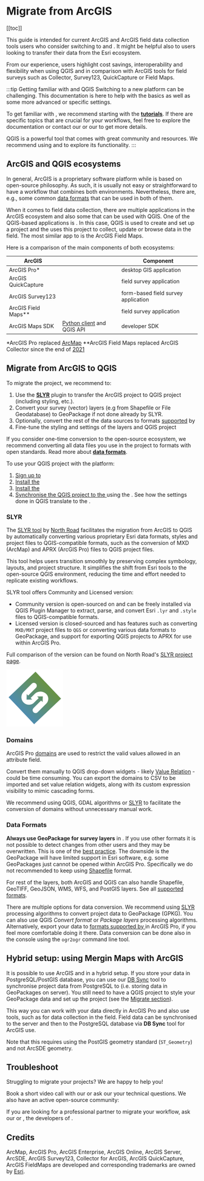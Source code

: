 # Migrate from ArcGIS
[[toc]]

This guide is intended for current ArcGIS and ArcGIS field data collection tools users who consider switching to <QGIS link="en/site/forusers/download.html" text="QGIS" /> and <MainPlatformNameLink />. It might be helpful also to <MainPlatformName /> users looking to transfer their data from the Esri ecosystem.

From our experience, users highlight cost savings, interoperability and flexibility when using QGIS and <MainPlatformName /> in comparison with <NoSpellcheck id="Esri's" /> ArcGIS tools for field surveys such as Collector, Survey123, QuickCapture or Field Maps.

:::tip Getting familiar with <MainPlatformName /> and QGIS
Switching to a new platform can be challenging. This documentation is here to help with the basics as well as some more advanced or specific settings.

To get familiar with <MainPlatformNameLink />, we recommend starting with the [**tutorials**](../../tutorials/capturing-first-data/). If there are specific topics that are crucial for your workflows, feel free to explore the documentation or contact our <MerginMapsEmail id="sales" desc="sales team" /> or our <MerginMapsEmail id="support" desc="support team" /> to get more details.

QGIS is a powerful tool that comes with great community and resources. We recommend using <QGISHelp ver="latest" link="user_manual/index.html" text="QGIS User Guide" /> and <QGISHelp ver="latest" link="training_manual/index.html" text="QGIS Training Manual" /> to explore its functionality.
:::

## ArcGIS and QGIS ecosystems

In general, ArcGIS is a proprietary software platform while <QGIS link="en/site/forusers/download.html" text="QGIS" /> is based on open-source philosophy. As such, it is usually not easy or straightforward to have a workflow that combines both environments. Nevertheless, there are, e.g., some common [data formats](#data-formats) that can be used in both of them. 

When it comes to field data collection, there are multiple applications in the ArcGIS ecosystem and also some that can be used with QGIS. One of the QGIS-based applications is <MobileAppName />. In this case, QGIS is used to create and set up a project and the <MobileAppNameShort /> uses this project to collect, update or browse data in the field. The most similar app to <MobileAppName /> is the ArcGIS Field Maps.

Here is a comparison of the main components of both ecosystems:

| ArcGIS | <MainPlatformName /> | Component |
|---|---|---|
| ArcGIS Pro* | <QGIS link="en/site/forusers/download.html" text="QGIS" /> | desktop GIS application |
| ArcGIS QuickCapture | <MobileAppName /> | field survey application |
| ArcGIS Survey123 | <MobileAppName /> | form-based field survey application |
| ArcGIS Field Maps** | <MobileAppName /> | field survey application |
| ArcGIS Maps SDK | [Python client](../../dev/integration/#python-client-module) and QGIS API| developer SDK |

*ArcGIS Pro replaced [ArcMap](https://en.wikipedia.org/wiki/ArcMap)
**ArcGIS Field Maps replaced ArcGIS Collector since the end of [2021](https://www.Esri.com/arcgis-blog/products/collector/field-mobility/arcgis-collector-on-windows-platform-is-retired/)

## Migrate from ArcGIS to QGIS

To migrate the project, we recommend to: 
1. Use the [**SLYR**](#slyr) plugin to transfer the ArcGIS project to QGIS project (including styling, etc.).
2. Convert your survey (vector) layers (e.g from Shapefile or File Geodatabase) to GeoPackage if not done already by SLYR. 
3. Optionally, convert the rest of the data sources to formats [supported](../../gis/supported_formats/) by <MainPlatformName />
4. Fine-tune the styling and settings of the layers and QGIS project

If you consider one-time conversion to the open-source ecosystem, we recommend converting all data files you use in the project to formats with open standards. Read more about [**data formats**](#data-formats).

To use your QGIS project with the <MainPlatformNameLink /> platform:
1. [Sign up to <MainPlatformName />](../../setup/sign-up-to-mergin-maps/)
2. [Install the <QGISPluginName />](../../setup/install-mergin-maps-plugin-for-qgis/)
3. [Install the <MobileAppName />](../../setup/install-mobile-app/)
4. [Synchronise the QGIS project to the <MobileAppNameShort />](../../manage/synchronisation/) using the <QGISPluginNameShort />. See how the settings done in QGIS translate to the <MobileAppNameShort />.

### SLYR 

The [SLYR tool](https://north-road.com/slyr/) by [North Road](https://north-road.com) facilitates the migration from ArcGIS to QGIS by automatically converting various proprietary Esri data formats, styles and project files to QGIS-compatible formats, such as the conversion of MXD (ArcMap) and APRX (ArcGIS Pro) files to QGIS project files.

This tool helps users transition smoothly by preserving complex symbology, layouts, and project structure. It simplifies the shift from Esri tools to the open-source QGIS environment, reducing the time and effort needed to replicate existing workflows. 

SLYR tool offers Community and Licensed version:
- Community version is open-sourced on <GitHubRepo id="north-road/slyr" desc="GitHub" /> and can be freely installed via QGIS Plugin Manager to extract, parse, and convert Esri `.lyr` and `.style` files to QGIS-compatible formats. 
- Licensed version is closed-sourced and has features such as converting `MXD/MXT` project files to `QGS` or converting various data formats to GeoPackage, and support for exporting QGIS projects to APRX for use within ArcGIS Pro.

Full comparison of the version can be found on North Road's [SLYR project page](https://north-road.com/slyr/). 

![SLYR logo](./slyr.png "SLYR logo")


### Domains 

ArcGIS Pro [domains](https://pro.arcgis.com/en/pro-app/latest/help/data/geodatabases/overview/create-modify-and-delete-domains.htm) are used to restrict the valid values allowed in an attribute field. 

Convert them manually to QGIS drop-down widgets - likely [Value Relation](../../layer/form-widgets) - could be time consuming. You can export the domains to CSV to be imported and set value relation widgets, along with its custom expression visibility to mimic cascading forms. 

We recommend using QGIS, GDAL algorithms or [SLYR](#slyr) to facilitate the conversion of domains without unnecessary manual work.

### Data Formats

**Always use GeoPackage for survey layers** in <MainPlatformName />. If you use other formats it is not possible to detect changes from other users and they may be overwritten. This is one of the [best practice](../../layer/best-practice). The downside is the GeoPackage will have limited support in Esri software, e.g. some GeoPackages just cannot be opened within ArcGIS Pro. Specifically we do not recommended to keep using [Shapefile](http://switchfromshapefile.org) format.

For rest of the layers, both ArcGIS and QGIS can also handle Shapefile, GeoTIFF, GeoJSON, WMS, WFS, and PostGIS layers. See all [supported formats](../../gis/supported_formats/).

There are multiple options for data conversion. We recommend using [SLYR](#slyr) processing algorithms to convert project data to GeoPackage (GPKG). You can also use QGIS *Convert format* or *Package layers* processing algorithms. Alternatively, export your data to [formats supported by <MainPlatformName />](../../gis/supported_formats/) in ArcGIS Pro, if you feel more comfortable doing it there. Data conversion can be done also in the console using the `ogr2ogr` command line tool.

## Hybrid setup: using Mergin Maps with ArcGIS

It is possible to use ArcGIS and <MainPlatformName /> in a hybrid setup. If you store your data in PostgreSQL/PostGIS database, you can use our [DB Sync](../../dev/dbsync/) tool to synchronise project data from PostgreSQL to <MainPlatformName /> (i.e. storing data in GeoPackages on <MainPlatformName /> server). You still need to have a QGIS project to style your GeoPackage data and set up the project (see the [Migrate section](#migrate-from-arcgis-to-qgis)).

This way you can work with your data directly in ArcGIS Pro and also use <MainPlatformName /> tools, such as <MobileAppName /> for data collection in the field. Field data can be synchronised to the <MainPlatformName /> server and then to the PostgreSQL database via **DB Sync** tool for ArcGIS use.

Note that this requires using the PostGIS geometry standard (`ST_Geometry`) and not ArcSDE geometry.

## Troubleshoot
Struggling to migrate your projects? We are happy to help you!

Book a short video call with our <MerginMapsEmail id="sales" desc="sales team" /> or ask our <MerginMapsEmail id="support" desc="support team" />  your technical questions. We also have an active open-source community:

<CommunityJoin />

If you are looking for a professional partner to migrate your workflow, ask our <MainDomainNameLink id="partners" desc="partners network"/>  or <LutraConsultingWeb />, the developers of <MainPlatformName />.

<PublicImage src="lutra-logo.png" title="Lutra Consulting Ltd. logo" style="width:50%" />

## Credits

ArcMap, ArcGIS Pro, ArcGIS Enterprise, ArcGIS Online, ArcGIS Server, ArcSDE, ArcGIS Survey123, Collector for ArcGIS, ArcGIS QuickCapture, ArcGIS FieldMaps are developed and corresponding trademarks are owned by [Esri](https://www.esri.com/en-us/home).
